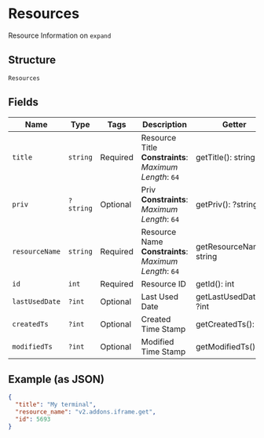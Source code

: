
# Resources

Resource Information on `expand`

## Structure

`Resources`

## Fields

| Name | Type | Tags | Description | Getter | Setter |
|  --- | --- | --- | --- | --- | --- |
| `title` | `string` | Required | Resource Title<br>**Constraints**: *Maximum Length*: `64` | getTitle(): string | setTitle(string title): void |
| `priv` | `?string` | Optional | Priv<br>**Constraints**: *Maximum Length*: `64` | getPriv(): ?string | setPriv(?string priv): void |
| `resourceName` | `string` | Required | Resource Name<br>**Constraints**: *Maximum Length*: `64` | getResourceName(): string | setResourceName(string resourceName): void |
| `id` | `int` | Required | Resource ID | getId(): int | setId(int id): void |
| `lastUsedDate` | `?int` | Optional | Last Used Date | getLastUsedDate(): ?int | setLastUsedDate(?int lastUsedDate): void |
| `createdTs` | `?int` | Optional | Created Time Stamp | getCreatedTs(): ?int | setCreatedTs(?int createdTs): void |
| `modifiedTs` | `?int` | Optional | Modified Time Stamp | getModifiedTs(): ?int | setModifiedTs(?int modifiedTs): void |

## Example (as JSON)

```json
{
  "title": "My terminal",
  "resource_name": "v2.addons.iframe.get",
  "id": 5693
}
```

